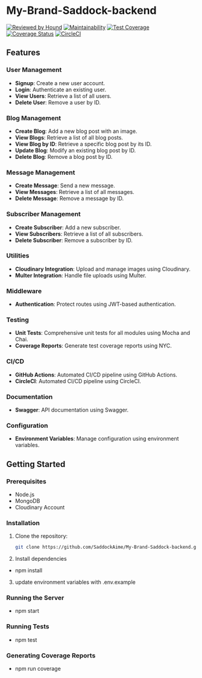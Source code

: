 # My-Brand-Saddock-backend

[![Reviewed by Hound](https://img.shields.io/badge/Reviewed_by-Hound-8E64B0.svg)](https://houndci.com)
[![Maintainability](https://api.codeclimate.com/v1/badges/27632a66198c4b9afbc4/maintainability)](https://codeclimate.com/github/SaddockAime/My-Brand-Saddock-backend/maintainability)
[![Test Coverage](https://api.codeclimate.com/v1/badges/27632a66198c4b9afbc4/test_coverage)](https://codeclimate.com/github/SaddockAime/My-Brand-Saddock-backend/test_coverage)
[![Coverage Status](https://coveralls.io/repos/github/SaddockAime/My-Brand-Saddock-backend/badge.svg?branch=main)](https://coveralls.io/github/SaddockAime/My-Brand-Saddock-backend?branch=main)
[![CircleCI](https://dl.circleci.com/status-badge/img/circleci/YP657XkYXwnQfGBvMSFtNN/R7M228qNFwc8zfeRkyUx5D/tree/main.svg?style=svg)](https://dl.circleci.com/status-badge/redirect/circleci/YP657XkYXwnQfGBvMSFtNN/R7M228qNFwc8zfeRkyUx5D/tree/main)

## Features

### User Management
- **Signup**: Create a new user account.
- **Login**: Authenticate an existing user.
- **View Users**: Retrieve a list of all users.
- **Delete User**: Remove a user by ID.

### Blog Management
- **Create Blog**: Add a new blog post with an image.
- **View Blogs**: Retrieve a list of all blog posts.
- **View Blog by ID**: Retrieve a specific blog post by its ID.
- **Update Blog**: Modify an existing blog post by ID.
- **Delete Blog**: Remove a blog post by ID.

### Message Management
- **Create Message**: Send a new message.
- **View Messages**: Retrieve a list of all messages.
- **Delete Message**: Remove a message by ID.

### Subscriber Management
- **Create Subscriber**: Add a new subscriber.
- **View Subscribers**: Retrieve a list of all subscribers.
- **Delete Subscriber**: Remove a subscriber by ID.

### Utilities
- **Cloudinary Integration**: Upload and manage images using Cloudinary.
- **Multer Integration**: Handle file uploads using Multer.

### Middleware
- **Authentication**: Protect routes using JWT-based authentication.

### Testing
- **Unit Tests**: Comprehensive unit tests for all modules using Mocha and Chai.
- **Coverage Reports**: Generate test coverage reports using NYC.

### CI/CD
- **GitHub Actions**: Automated CI/CD pipeline using GitHub Actions.
- **CircleCI**: Automated CI/CD pipeline using CircleCI.

### Documentation
- **Swagger**: API documentation using Swagger.

### Configuration
- **Environment Variables**: Manage configuration using environment variables.

## Getting Started

### Prerequisites
- Node.js
- MongoDB
- Cloudinary Account

### Installation
1. Clone the repository:
   ```sh
   git clone https://github.com/SaddockAime/My-Brand-Saddock-backend.git
2. Install dependencies
- npm install
3. update environment variables with .env.example

### Running the Server
- npm start

### Running Tests
- npm test

### Generating Coverage Reports
- npm run coverage
